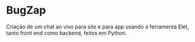 # BugZap
 Criação de um chat ao vivo para site e para app usando a ferramenta Elet, tanto front end como backend, feitos em Python.
